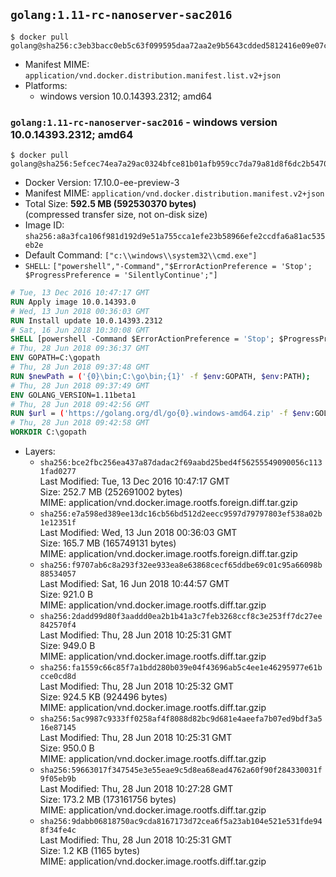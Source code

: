 ## `golang:1.11-rc-nanoserver-sac2016`

```console
$ docker pull golang@sha256:c3eb3bacc0eb5c63f099595daa72aa2e9b5643cdded5812416e09e07cd98b389
```

-	Manifest MIME: `application/vnd.docker.distribution.manifest.list.v2+json`
-	Platforms:
	-	windows version 10.0.14393.2312; amd64

### `golang:1.11-rc-nanoserver-sac2016` - windows version 10.0.14393.2312; amd64

```console
$ docker pull golang@sha256:5efcec74ea7a29ac0324bfce81b01afb959cc7da79a81d8f6dc2b5470be65d2e
```

-	Docker Version: 17.10.0-ee-preview-3
-	Manifest MIME: `application/vnd.docker.distribution.manifest.v2+json`
-	Total Size: **592.5 MB (592530370 bytes)**  
	(compressed transfer size, not on-disk size)
-	Image ID: `sha256:a8a3fca106f981d192d9e51a755cca1efe23b58966efe2ccdfa6a81ac535eb2e`
-	Default Command: `["c:\\windows\\system32\\cmd.exe"]`
-	`SHELL`: `["powershell","-Command","$ErrorActionPreference = 'Stop'; $ProgressPreference = 'SilentlyContinue';"]`

```dockerfile
# Tue, 13 Dec 2016 10:47:17 GMT
RUN Apply image 10.0.14393.0
# Wed, 13 Jun 2018 00:36:03 GMT
RUN Install update 10.0.14393.2312
# Sat, 16 Jun 2018 10:30:08 GMT
SHELL [powershell -Command $ErrorActionPreference = 'Stop'; $ProgressPreference = 'SilentlyContinue';]
# Thu, 28 Jun 2018 09:36:37 GMT
ENV GOPATH=C:\gopath
# Thu, 28 Jun 2018 09:37:48 GMT
RUN $newPath = ('{0}\bin;C:\go\bin;{1}' -f $env:GOPATH, $env:PATH); 	Write-Host ('Updating PATH: {0}' -f $newPath); 	setx /M PATH $newPath;
# Thu, 28 Jun 2018 09:37:49 GMT
ENV GOLANG_VERSION=1.11beta1
# Thu, 28 Jun 2018 09:42:56 GMT
RUN $url = ('https://golang.org/dl/go{0}.windows-amd64.zip' -f $env:GOLANG_VERSION); 	Write-Host ('Downloading {0} ...' -f $url); 	Invoke-WebRequest -Uri $url -OutFile 'go.zip'; 		$sha256 = '1eeb874a919143f3e62b641ccd5ebbfd1b3d4f2184de1d6497f7b2b6df996960'; 	Write-Host ('Verifying sha256 ({0}) ...' -f $sha256); 	if ((Get-FileHash go.zip -Algorithm sha256).Hash -ne $sha256) { 		Write-Host 'FAILED!'; 		exit 1; 	}; 		Write-Host 'Expanding ...'; 	Expand-Archive go.zip -DestinationPath C:\; 		Write-Host 'Verifying install ("go version") ...'; 	go version; 		Write-Host 'Removing ...'; 	Remove-Item go.zip -Force; 		Write-Host 'Complete.';
# Thu, 28 Jun 2018 09:42:58 GMT
WORKDIR C:\gopath
```

-	Layers:
	-	`sha256:bce2fbc256ea437a87dadac2f69aabd25bed4f56255549090056c1131fad0277`  
		Last Modified: Tue, 13 Dec 2016 10:47:17 GMT  
		Size: 252.7 MB (252691002 bytes)  
		MIME: application/vnd.docker.image.rootfs.foreign.diff.tar.gzip
	-	`sha256:e7a598ed389ee13dc16cb56bd512d2eecc9597d79797803ef538a02b1e12351f`  
		Last Modified: Wed, 13 Jun 2018 00:36:03 GMT  
		Size: 165.7 MB (165749131 bytes)  
		MIME: application/vnd.docker.image.rootfs.foreign.diff.tar.gzip
	-	`sha256:f9707ab6c8a293f32ee933ea8e63868cecf65ddbe69c01c95a66098b88534057`  
		Last Modified: Sat, 16 Jun 2018 10:44:57 GMT  
		Size: 921.0 B  
		MIME: application/vnd.docker.image.rootfs.diff.tar.gzip
	-	`sha256:2dadd99d80f3aaddd0ea2b1b41a3c7feb3268ccf8c3e253ff7dc27ee842570f4`  
		Last Modified: Thu, 28 Jun 2018 10:25:31 GMT  
		Size: 949.0 B  
		MIME: application/vnd.docker.image.rootfs.diff.tar.gzip
	-	`sha256:fa1559c66c85f7a1bdd280b039e04f43696ab5c4ee1e46295977e61bcce0cd8d`  
		Last Modified: Thu, 28 Jun 2018 10:25:32 GMT  
		Size: 924.5 KB (924496 bytes)  
		MIME: application/vnd.docker.image.rootfs.diff.tar.gzip
	-	`sha256:5ac9987c9333ff0258af4f8088d82bc9d681e4aeefa7b07ed9bdf3a516e87145`  
		Last Modified: Thu, 28 Jun 2018 10:25:31 GMT  
		Size: 950.0 B  
		MIME: application/vnd.docker.image.rootfs.diff.tar.gzip
	-	`sha256:59663017f347545e3e55eae9c5d8ea68ead4762a60f90f284330031f9f05eb9b`  
		Last Modified: Thu, 28 Jun 2018 10:27:28 GMT  
		Size: 173.2 MB (173161756 bytes)  
		MIME: application/vnd.docker.image.rootfs.diff.tar.gzip
	-	`sha256:9dabb06818750ac9cda8167173d72cea6f5a23ab104e521e531fde948f34fe4c`  
		Last Modified: Thu, 28 Jun 2018 10:25:31 GMT  
		Size: 1.2 KB (1165 bytes)  
		MIME: application/vnd.docker.image.rootfs.diff.tar.gzip
